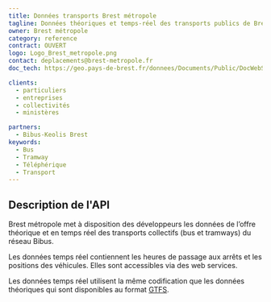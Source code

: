 ```yaml
---
title: Données transports Brest métropole
tagline: Données théoriques et temps-réel des transports publics de Brest métropole
owner: Brest métropole
category: reference
contract: OUVERT
logo: Logo_Brest_metropole.png
contact: deplacements@brest-metropole.fr
doc_tech: https://geo.pays-de-brest.fr/donnees/Documents/Public/DocWebServicesTransport.pdf

clients:
  - particuliers
  - entreprises
  - collectivités
  - ministères

partners:
  - Bibus-Keolis Brest
keywords:
  - Bus
  - Tramway
  - Téléphérique
  - Transport
---
```


## Description de l'API

Brest métropole met à disposition des développeurs les données de l’offre théorique et en temps réel des transports collectifs (bus et tramways) du réseau Bibus.

Les données temps réel contiennent les heures de passage aux arrêts et les positions des véhicules. Elles sont accessibles via des web services.

Les données temps réel utilisent la même codification que les données théoriques qui sont disponibles au format [GTFS](https://fr.wikipedia.org/wiki/General_Transit_Feed_Specification).
